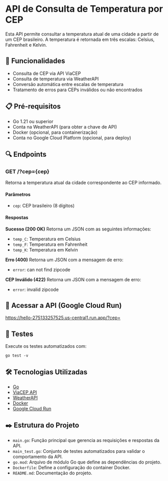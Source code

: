 # API de Consulta de Temperatura por CEP

Esta API permite consultar a temperatura atual de uma cidade a partir de um CEP brasileiro. A temperatura é retornada em três escalas: Celsius, Fahrenheit e Kelvin.

## 🚀 Funcionalidades

- Consulta de CEP via API ViaCEP
- Consulta de temperatura via WeatherAPI
- Conversão automática entre escalas de temperatura
- Tratamento de erros para CEPs inválidos ou não encontrados

## 📋 Pré-requisitos

- Go 1.21 ou superior
- Conta na WeatherAPI (para obter a chave de API)
- Docker (opcional, para containerização)
- Conta no Google Cloud Platform (opcional, para deploy)


## 🔍 Endpoints

### GET /?cep={cep}

Retorna a temperatura atual da cidade correspondente ao CEP informado.

#### Parâmetros
- `cep`: CEP brasileiro (8 dígitos)

#### Respostas

**Sucesso (200 OK)**
Retorna um JSON com as seguintes informações:
- `temp_C`: Temperatura em Celsius
- `temp_F`: Temperatura em Fahrenheit
- `temp_K`: Temperatura em Kelvin

**Erro (400)**
Retorna um JSON com a mensagem de erro:
- `error`: can not find zipcode


**CEP Inválido (422)**
Retorna um JSON com a mensagem de erro:
- `error`: invalid zipcode

## 🧪 Acessar a API (Google Cloud Run)
https://hello-275133257525.us-central1.run.app/?cep=


## 🧪 Testes

Execute os testes automatizados com:
```
go test -v
``` 


## 🛠️ Tecnologias Utilizadas

- [Go](https://golang.org/)
- [ViaCEP API](https://viacep.com.br/)
- [WeatherAPI](https://www.weatherapi.com/)
- [Docker](https://www.docker.com/)
- [Google Cloud Run](https://cloud.google.com/run)

## ✒️ Estrutura do Projeto

- `main.go`: Função principal que gerencia as requisições e respostas da API.
- `main_test.go`: Conjunto de testes automatizados para validar o comportamento da API.
- `go.mod`: Arquivo de módulo Go que define as dependências do projeto.
- `Dockerfile`: Define a configuração do container Docker.
- `README.md`: Documentação do projeto.


